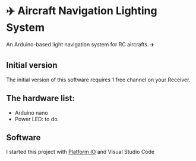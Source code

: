 # :airplane: Aircraft Navigation Lighting System

An Arduino-based light navigation system for RC aircrafts. :airplane:	

## Initial version

The initial version of this software requires 1 free channel on your Receiver.



## The hardware list:

- Arduino nano
- Power LED: to do.

## Software

I started this project with [Platform IO](https://platformio.org/) and Visual Studio Code
